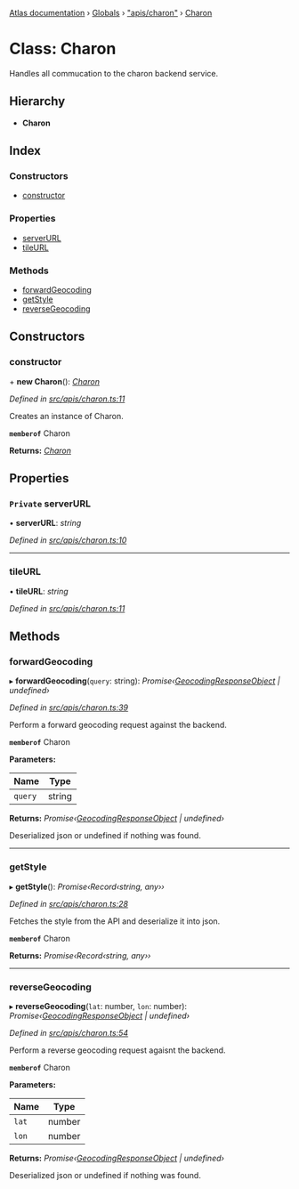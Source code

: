 [Atlas documentation](../README.md) › [Globals](../globals.md) › ["apis/charon"](../modules/_apis_charon_.md) › [Charon](_apis_charon_.charon.md)

# Class: Charon

Handles all commucation to the charon backend service.

## Hierarchy

* **Charon**

## Index

### Constructors

* [constructor](_apis_charon_.charon.md#constructor)

### Properties

* [serverURL](_apis_charon_.charon.md#private-serverurl)
* [tileURL](_apis_charon_.charon.md#tileurl)

### Methods

* [forwardGeocoding](_apis_charon_.charon.md#forwardgeocoding)
* [getStyle](_apis_charon_.charon.md#getstyle)
* [reverseGeocoding](_apis_charon_.charon.md#reversegeocoding)

## Constructors

###  constructor

\+ **new Charon**(): *[Charon](_apis_charon_.charon.md)*

*Defined in [src/apis/charon.ts:11](https://github.com/chronark/atlas/blob/3cdd76f/src/apis/charon.ts#L11)*

Creates an instance of Charon.

**`memberof`** Charon

**Returns:** *[Charon](_apis_charon_.charon.md)*

## Properties

### `Private` serverURL

• **serverURL**: *string*

*Defined in [src/apis/charon.ts:10](https://github.com/chronark/atlas/blob/3cdd76f/src/apis/charon.ts#L10)*

___

###  tileURL

• **tileURL**: *string*

*Defined in [src/apis/charon.ts:11](https://github.com/chronark/atlas/blob/3cdd76f/src/apis/charon.ts#L11)*

## Methods

###  forwardGeocoding

▸ **forwardGeocoding**(`query`: string): *Promise‹[GeocodingResponseObject](../interfaces/_types_customtypes_.geocodingresponseobject.md) | undefined›*

*Defined in [src/apis/charon.ts:39](https://github.com/chronark/atlas/blob/3cdd76f/src/apis/charon.ts#L39)*

Perform a forward geocoding request against the backend.

**`memberof`** Charon

**Parameters:**

Name | Type |
------ | ------ |
`query` | string |

**Returns:** *Promise‹[GeocodingResponseObject](../interfaces/_types_customtypes_.geocodingresponseobject.md) | undefined›*

Deserialized json or undefined if nothing was found.

___

###  getStyle

▸ **getStyle**(): *Promise‹Record‹string, any››*

*Defined in [src/apis/charon.ts:28](https://github.com/chronark/atlas/blob/3cdd76f/src/apis/charon.ts#L28)*

Fetches the style from the API and deserialize it into json.

**`memberof`** Charon

**Returns:** *Promise‹Record‹string, any››*

___

###  reverseGeocoding

▸ **reverseGeocoding**(`lat`: number, `lon`: number): *Promise‹[GeocodingResponseObject](../interfaces/_types_customtypes_.geocodingresponseobject.md) | undefined›*

*Defined in [src/apis/charon.ts:54](https://github.com/chronark/atlas/blob/3cdd76f/src/apis/charon.ts#L54)*

Perform a reverse geocoding request agaisnt the backend.

**`memberof`** Charon

**Parameters:**

Name | Type |
------ | ------ |
`lat` | number |
`lon` | number |

**Returns:** *Promise‹[GeocodingResponseObject](../interfaces/_types_customtypes_.geocodingresponseobject.md) | undefined›*

Deserialized json or undefined if nothing was found.
